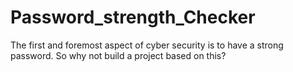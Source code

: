 # Password_strength_Checker
The first and foremost aspect of cyber security is to have a strong password. So why not build a project based on this?
